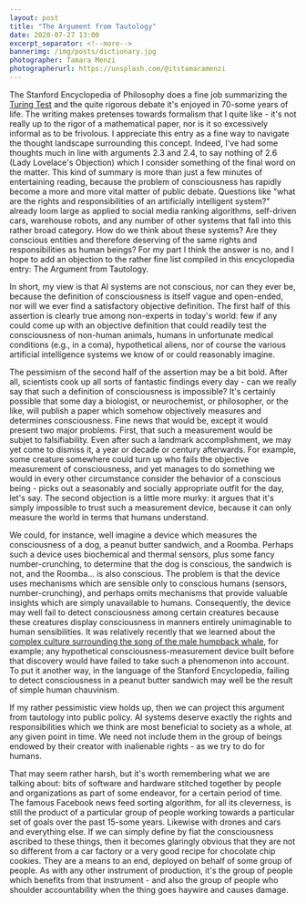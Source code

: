 ```yaml
---
layout: post
title: "The Argument from Tautology"
date: 2020-07-27 13:00
excerpt_separator: <!--more-->
bannerimg: /img/posts/dictionary.jpg
photographer: Tamara Menzi
photographerurl: https://unsplash.com/@itstamaramenzi
---
```


The Stanford Encyclopedia of Philosophy does a fine job summarizing the [Turing Test](https://plato.stanford.edu/entries/turing-test/) and the quite rigorous debate it's enjoyed in 70-some years of life. The writing makes pretenses towards formalism that I quite like - it's not really up to the rigor of a mathematical paper, nor is it so excessively informal as to be frivolous. I appreciate this entry as a fine way to navigate the thought landscape surrounding this concept. Indeed, I've had some thoughts much in line with arguments 2.3 and 2.4, to say nothing of 2.6 (Lady Lovelace's Objection) which I consider something of the final word on the matter. This kind of summary is more than just a few minutes of entertaining reading, because the problem of consciousness has rapidly become a more and more vital matter of public debate. Questions like "what are the rights and responsibilities of an artificially intelligent system?" already loom large as applied to social media ranking algorithms, self-driven cars, warehouse robots, and any number of other systems that fall into this rather broad category. How do we think about these systems? Are they conscious entities and therefore deserving of the same rights and responsibilities as human beings? For my part I think the answer is no, and I hope to add an objection to the rather fine list compiled in this encyclopedia entry: The Argument from Tautology.

<!--more-->

In short, my view is that AI systems are not conscious, nor can they ever be, because the definition of consciousness is itself vague and open-ended, nor will we ever find a satisfactory objective definition. The first half of this assertion is clearly true among non-experts in today's world: few if any could come up with an objective definition that could readily test the consciousness of non-human animals, humans in unfortunate medical conditions (e.g., in a coma), hypothetical aliens, nor of course the various artificial intelligence systems we know of or could reasonably imagine.

The pessimism of the second half of the assertion may be a bit bold. After all, scientists cook up all sorts of fantastic findings every day - can we really say that such a definition of consciousness is impossible? It's certainly possible that some day a biologist, or neurochemist, or philosopher, or the like, will publish a paper which somehow objectively measures and determines consciousness. Fine news that would be, except it would present two major problems. First, that such a measurement would be subjet to falsifiability. Even after such a landmark accomplishment, we may yet come to dismiss it, a year or decade or century afterwards. For example, some creature somewhere could turn up who fails the objective measurement of consciousness, and yet manages to do something we would in every other circumstance consider the behavior of a conscious being - picks out a seasonably and socially appropriate outfit for the day, let's say. The second objection is a little more murky: it argues that it's simply impossible to trust such a measurement device, because it can only measure the world in terms that humans understand. 

We could, for instance, well imagine a device which measures the consciousness of a dog, a peanut butter sandwich, and a Roomba. Perhaps such a device uses biochemical and thermal sensors, plus some fancy number-crunching, to determine that the dog is conscious, the sandwich is not, and the Roomba... is also conscious. The problem is that the device uses mechanisms which are sensible only to conscious humans (sensors, number-crunching), and perhaps omits mechanisms that provide valuable insights which are simply unavailable to humans. Consequently, the device may well fail to detect consciousness among certain creatures because these creatures display consciousness in manners entirely unimaginable to human sensibilities. It was relatively recently that we learned about the [complex culture surrounding the song of the male humpback whale](https://www.npr.org/2015/08/06/427851306/it-took-a-musicians-ear-to-decode-the-complex-song-in-whale-calls), for example; any hypothetical consciousness-measurement device built before that discovery would have failed to take such a phenomenon into account. To put it another way, in the language of the Stanford Encyclopedia, failing to detect consciousness in a peanut butter sandwich may well be the result of simple human chauvinism.

If my rather pessimistic view holds up, then we can project this argument from tautology into public policy. AI systems deserve exactly the rights and responsibilities which we think are most beneficial to society as a whole, at any given point in time. We need not include them in the group of beings endowed by their creator with inalienable rights - as we try to do for humans.

That may seem rather harsh, but it's worth remembering what we are talking about: bits of software and hardware stitched together by people and organizations as part of some endeavor, for a certain period of time. The famous Facebook news feed sorting algorithm, for all its cleverness, is still the product of a particular group of people working towards a particular set of goals over the past 15-some years. Likewise with drones and cars and everything else. If we can simply define by fiat the consciousness ascribed to these things, then it becomes glaringly obvious that they are not so different from a car factory or a very good recipe for chocolate chip cookies. They are a means to an end, deployed on behalf of some group of people. As with any other instrument of production, it's the group of people which benefits from that instrument - and also the group of people who shoulder accountability when the thing goes haywire and causes damage.